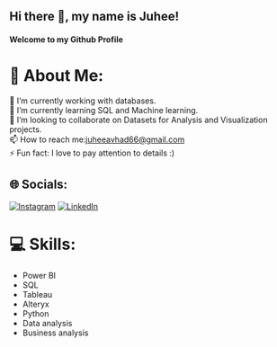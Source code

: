 ## Hi there 👋, my name is Juhee!
#### Welcome to my Github Profile


# 💫 About Me:
🔭 I’m currently working with databases. <br>
🌱 I’m currently learning SQL and Machine learning.<br>
👯 I’m looking to collaborate on Datasets for Analysis and Visualization projects.<br>
📫 How to reach me:juheeavhad66@gmail.com <br>
⚡ Fun fact: I love to pay attention to details :) <br>


## 🌐 Socials:
[![Instagram](https://img.shields.io/badge/Instagram-%23E4405F.svg?logo=Instagram&logoColor=white)]([https://instagram.com/https://www.instagram.com/jui._12/) [![LinkedIn](https://img.shields.io/badge/LinkedIn-%230077B5.svg?logo=linkedin&logoColor=white)](https://www.linkedin.com/in/juhee-avhad/) 

# 💻 Skills: 
* Power BI
* SQL
* Tableau
* Alteryx
* Python
* Data analysis
* Business analysis 

